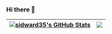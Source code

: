 ### Hi there 👋

<!--
**sidward35/sidward35** is a ✨ _special_ ✨ repository because its `README.md` (this file) appears on your GitHub profile.

Here are some ideas to get you started:

- 🔭 I’m currently working on ...
- 🌱 I’m currently learning ...
- 👯 I’m looking to collaborate on ...
- 🤔 I’m looking for help with ...
- 💬 Ask me about ...
- 📫 How to reach me: ...
- 😄 Pronouns: ...
- ⚡ Fun fact: ...
-->

| [![sidward35's GitHub Stats](https://github-readme-stats.vercel.app/api?username=sidward35&show_icons=true)](https://github.com/sidward35) | ![](https://github-profile-summary-cards.vercel.app/api/cards/repos-per-language?username=sidward35&theme=github) |
|--------------------------------------------------------------------------------------------------------------------------------------------|-------------------------------------------------------------------------------------------------------------------|
